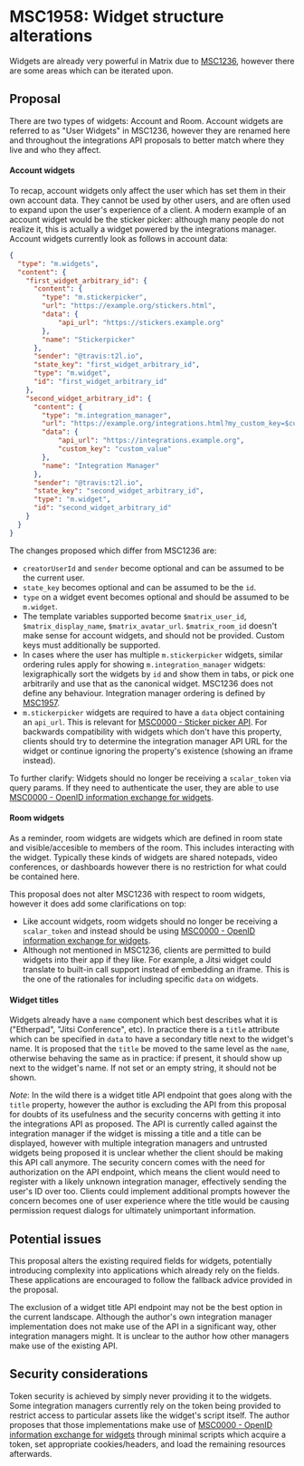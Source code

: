 # MSC1958: Widget structure alterations

Widgets are already very powerful in Matrix due to [MSC1236](https://github.com/matrix-org/matrix-doc/issues/1236),
however there are some areas which can be iterated upon.


## Proposal

There are two types of widgets: Account and Room. Account widgets are referred to as "User Widgets"
in MSC1236, however they are renamed here and throughout the integrations API proposals to better
match where they live and who they affect.

#### Account widgets

To recap, account widgets only affect the user which has set them in their own account data. They
cannot be used by other users, and are often used to expand upon the user's experience of a client.
A modern example of an account widget would be the sticker picker: although many people do not realize
it, this is actually a widget powered by the integrations manager. Account widgets currently look
as follows in account data:
```json
{
  "type": "m.widgets",
  "content": {
    "first_widget_arbitrary_id": {
      "content": {
        "type": "m.stickerpicker",
        "url": "https://example.org/stickers.html",
        "data": {
            "api_url": "https://stickers.example.org"
        },
        "name": "Stickerpicker"
      },
      "sender": "@travis:t2l.io",
      "state_key": "first_widget_arbitrary_id",
      "type": "m.widget",
      "id": "first_widget_arbitrary_id"
    },
    "second_widget_arbitrary_id": {
      "content": {
        "type": "m.integration_manager",
        "url": "https://example.org/integrations.html?my_custom_key=$custom_key",
        "data": {
            "api_url": "https://integrations.example.org",
            "custom_key": "custom_value"
        },
        "name": "Integration Manager"
      },
      "sender": "@travis:t2l.io",
      "state_key": "second_widget_arbitrary_id",
      "type": "m.widget",
      "id": "second_widget_arbitrary_id"
    }
  }
}
```

The changes proposed which differ from MSC1236 are:
* `creatorUserId` and `sender` become optional and can be assumed to be the current user.
* `state_key` becomes optional and can be assumed to be the `id`.
* `type` on a widget event becomes optional and should be assumed to be `m.widget`.
* The template variables supported become `$matrix_user_id`, `$matrix_display_name`, `$matrix_avatar_url`.
  `$matrix_room_id` doesn't make sense for account widgets, and should not be provided. Custom keys must
  additionally be supported.
* In cases where the user has multiple `m.stickerpicker` widgets, similar ordering rules apply for showing
  `m.integration_manager` widgets: lexigraphically sort the widgets by `id` and show them in tabs, or pick
  one arbitrarily and use that as the canonical widget. MSC1236 does not define any behaviour. Integration
  manager ordering is defined by [MSC1957](https://github.com/matrix-org/matrix-doc/pull/1957).
* `m.stickerpicker` widgets are required to have a `data` object containing an `api_url`. This is relevant
  for [MSC0000 - Sticker picker API](https://github.com/matrix-org/matrix-doc/pull/0000). For backwards
  compatibility with widgets which don't have this property, clients should try to determine the integration
  manager API URL for the widget or continue ignoring the property's existence (showing an iframe instead).

To further clarify: Widgets should no longer be receiving a `scalar_token` via query params. If they need
to authenticate the user, they are able to use
[MSC0000 - OpenID information exchange for widgets](https://github.com/matrix-org/matrix-doc/pull/0000).

#### Room widgets

As a reminder, room widgets are widgets which are defined in room state and visible/accesible to members
of the room. This includes interacting with the widget. Typically these kinds of widgets are shared notepads,
video conferences, or dashboards however there is no restriction for what could be contained here.

This proposal does not alter MSC1236 with respect to room widgets, however it does add some clarifications
on top:
* Like account widgets, room widgets should no longer be receiving a `scalar_token` and instead should be
  using [MSC0000 - OpenID information exchange for widgets](https://github.com/matrix-org/matrix-doc/pull/0000).
* Although not mentioned in MSC1236, clients are permitted to build widgets into their app if they like. For
  example, a Jitsi widget could translate to built-in call support instead of embedding an iframe. This is
  the one of the rationales for including specific `data` on widgets.

#### Widget titles

Widgets already have a `name` component which best describes what it is ("Etherpad", "Jitsi Conference", etc).
In practice there is a `title` attribute which can be specified in `data` to have a secondary title next to
the widget's name. It is proposed that the `title` be moved to the same level as the `name`, otherwise behaving
the same as in practice: if present, it should show up next to the widget's name. If not set or an empty string,
it should not be shown.

*Note*: In the wild there is a widget title API endpoint that goes along with the `title` property, however
the author is excluding the API from this proposal for doubts of its usefulness and the security concerns with
getting it into the integrations API as proposed. The API is currently called against the integration manager
if the widget is missing a title and a title can be displayed, however with multiple integration managers and
untrusted widgets being proposed it is unclear whether the client should be making this API call anymore. The
security concern comes with the need for authorization on the API endpoint, which means the client would need
to register with a likely unknown integration manager, effectively sending the user's ID over too. Clients could
implement additional prompts however the concern becomes one of user experience where the title would be causing
permission request dialogs for ultimately unimportant information.


## Potential issues

This proposal alters the existing required fields for widgets, potentially introducing complexity into
applications which already rely on the fields. These applications are encouraged to follow the fallback
advice provided in the proposal.

The exclusion of a widget title API endpoint may not be the best option in the current landscape. Although
the author's own integration manager implementation does not make use of the API in a significant way, other
integration managers might. It is unclear to the author how other managers make use of the existing API.


## Security considerations

Token security is achieved by simply never providing it to the widgets. Some integration managers currently
rely on the token being provided to restrict access to particular assets like the widget's script itself. The
author proposes that those implementations make use of
[MSC0000 - OpenID information exchange for widgets](https://github.com/matrix-org/matrix-doc/pull/0000)
through minimal scripts which acquire a token, set appropriate cookies/headers, and load the remaining resources
afterwards.
